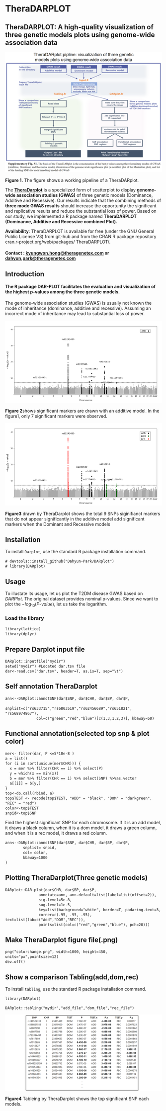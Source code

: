 # TheraDARPLOT 
## **TheraDARPLOT:** A high-quality visualization of three genetic models plots using genome-wide association data
![Figure1](SupplementaryFig.S1.png)

**Figure 1.** The figure shows a working pipeline of a TheraDARplot.

The [**TheraDarplot**](https://github.com/Dahyun-Park/DARplot/) is a specialized form of scatterplot to display **genome-wide association studies (GWAS)** of three genetic models (Dominance, Additive and Recessive). 
Our results indicate that the combining methods of **three mode GWAS results** should increase the opportunity 
the significant and replicative results and reduce the substantial loss of power. Based on our study, 
we implemented a R package named 
**TheraDARPLOT** **(Dominance, Additive and Recessive combined Plot).** 

**Availability**: TheraDARPLOT is available for free (under the GNU General Public License V3) from git-hub and from the CRAN R package repository cran.r-project.org/web/packages/ TheraDARPLOT/.
#### **Contact : kyungwon.hong@theragenetex.com or dahyun.park@theragenetex.com**

## Introduction
#### The R package DAR-PLOT facilitates the evaluation and visualization of the highest p-values among the three genetic models.

The genome-wide association studies (GWAS) is usually not known the mode of inheritance (dominance, additive and recessive). Assuming an incorrect mode of inheritance may lead to substantial loss of power.

![Figure2](new_adddm1.png)

**Figure 2**shows significant markers are drawn with an additive model. In the figure1, only 7 significant markers were observed. 


![Figure3](new_alldm1.png)

**Figure3** drawn by TheraDarplot shows the total 9 SNPs siginifianct markers that do not appear significantly in the additive model add significant markers when the Dominant and Recessive models


## Installation
To install `Darplot`, use the standard R package installation command.

```{r}
# devtools::install_github("Dahyun-Park/DARplot")
# library(DARplot)
```
## Usage
To illustate its usage, let us plot the T2DM disease GWAS based on *DARPlot*. The original dataset provides nominal p-values. Since we want to plot the $-log_{10}(P\text{-}value)$, let us take the logarithm.  

### Load the library

```{r,cache=TRUE}
library(lattice)
library(dplyr)
```
## Prepare Darplot input file

```{r,cache=TRUE}
DARplot::inputfile("mydir")
setwd("mydir") #Located dar.tsv file
dar<-read.csv("dar.tsv", header=T, as.is=T, sep="\t")
```

## Self annotation TheraDarplot

```{r,cache=TRUE}
ann<--DARplot::annotSNP(dar$SNP, dar$CHR, dar$BP, dar$P,
              snplist=c("rs633715","rs6803519","rs62456689","rs651821", "rs568974867"),
              col=c("green","red","blue")[c(1,3,1,2,3)], kbaway=50)
```

## Functional annotation(selected top snp & plot color)

```{r,cache=TRUE}
mer<- filter(dar, P <=5*10e-8 )
a = list()
for (i in sort(unique(mer$CHR))) {
  x = mer %>% filter(CHR == i) %>% select(P)
  y = which(x == min(x))
  b = mer %>% filter(CHR == i) %>% select(SNP) %>%as.vector
  a[[i]] = b[y,]
}
top<-do.call(rbind, a)
top$TEST <- recode(top$TEST, "ADD" = "black", "DOM" = "darkgreen", "REC" = "red")
color<-top$TEST
snpid<-top$SNP
```
Find the highest significant SNP for each chromosome. If it is an add model, it draws a black column, when it is a dom model, it draws a green column, and when it is a rec model, it draws a red column. 

```
ann<--DARplot::annotSNP(dar$SNP, dar$CHR, dar$BP, dar$P,
        snplist= snpid,
        col= color,
        kbaway=1000
)
```

## Plotting TheraDarplot(Three genetic models)

```
DARplot::DAR.plot(dar$CHR, dar$BP, dar$P,
               annotate=ann, ann.default=list(label=list(offset=2)),
               sig.level=5e-8,
               sug.level=1e-5,
               key=list(background="white", border=T, padaring.text=3,
               corner=c(.95, .95, .95), text=list(lab=c("Add","DOM","REC")),
               points=list(col=c("red","green","blue"), pch=20)))
```

## Make TheraDarplot figure file(.png)
```
png("colorchange.png", width=1000, height=450, units="px",pointsize=12)
dev.off()

```

## Show a comparison Tabling(add,dom,rec)

To install `tabling`, use the standard R package installation command.
```
library(DARplot)
```

```
DARplot::tabling("mydir","add_file","dom_file","rec_file")
```

![Figure4](significant_SNP_table.png)

**Figure4** Tableing by TheraDarplot shows the top significant SNP each models.

